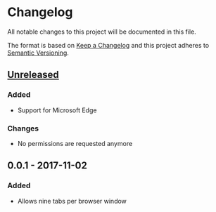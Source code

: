 # Changelog

All notable changes to this project will be documented in this file.

The format is based on [Keep a Changelog](http://keepachangelog.com/en/1.0.0/) and this project adheres to [Semantic Versioning](http://semver.org/spec/v2.0.0.html).


## [Unreleased]
### Added
- Support for Microsoft Edge

### Changes
- No permissions are requested anymore

## 0.0.1 - 2017-11-02
### Added
- Allows nine tabs per browser window


[Unreleased]: https://github.com/christophgockel/nein-tabs/compare/0.0.1...HEAD

